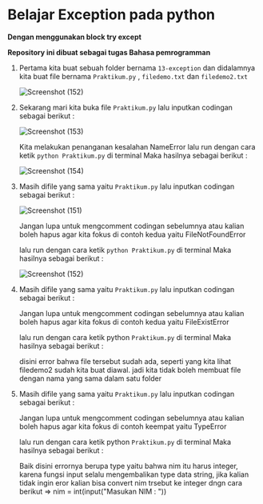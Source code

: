 # Belajar Exception pada python

**Dengan menggunakan block try except**

**Repository ini dibuat sebagai tugas Bahasa pemrogramman**

  1. Pertama kita buat sebuah folder bernama `13-exception` dan didalamnya kita buat file bernama `Praktikum.py` , `filedemo.txt` dan `filedemo2.txt`
     
     ![Screenshot (152)](https://user-images.githubusercontent.com/115474950/208316950-5736e0c2-32d9-4484-b11a-ec5f8f1463da.png)
     
  2. Sekarang mari kita buka file `Praktikum.py` lalu inputkan codingan sebagai berikut :
     
     ![Screenshot (153)](https://user-images.githubusercontent.com/115474950/208316955-6edc8946-258e-4e61-8ab8-44d1ed0e612c.png)
     
     Kita melakukan penanganan kesalahan NameError lalu run dengan cara ketik `python Praktikum.py` di terminal Maka hasilnya sebagai berikut :
     
     ![Screenshot (154)](https://user-images.githubusercontent.com/115474950/208316983-80fdb374-2976-4463-9ea9-8a75fea6a605.png)
     
  3. Masih difile yang sama yaitu `Praktikum.py` lalu inputkan codingan sebagai berikut :
     
     ![Screenshot (151)](https://user-images.githubusercontent.com/115474950/208316639-ccf51be4-9555-403d-bd70-98f7f69a8619.png)

     Jangan lupa untuk mengcomment codingan sebelumnya atau kalian boleh hapus agar kita fokus di contoh kedua yaitu FileNotFoundError
     
     lalu run dengan cara ketik `python Praktikum.py` di terminal Maka hasilnya sebagai berikut :
     
     ![Screenshot (152)](https://user-images.githubusercontent.com/115474950/208316681-c9003cdf-d72d-4b28-b864-93296b6e873c.png)

  4. Masih difile yang sama yaitu `Praktikum.py` lalu inputkan codingan sebagai berikut :
     
     
     
     Jangan lupa untuk mengcomment codingan sebelumnya atau kalian boleh hapus agar kita fokus di contoh kedua yaitu FileExistError
     
     lalu run dengan cara ketik python `Praktikum.py` di terminal Maka hasilnya sebagai berikut :
     
     
     
     disini error bahwa file tersebut sudah ada, seperti yang kita lihat filedemo2 sudah kita buat diawal. jadi kita tidak boleh membuat file dengan nama yang sama  dalam satu folder
  
  5. Masih difile yang sama yaitu `Praktikum.py` lalu inputkan codingan sebagai berikut :
     
     
     
     Jangan lupa untuk mengcomment codingan sebelumnya atau kalian boleh hapus agar kita fokus di contoh keempat yaitu TypeError
     
     lalu run dengan cara ketik python `Praktikum.py` di terminal Maka hasilnya sebagai berikut :
     
     
     
     Baik disini errornya berupa type yaitu bahwa nim itu harus integer, karena fungsi input selalu mengembalikan type data string, jika kalian tidak ingin eror kalian bisa convert nim trsebut ke integer dngn cara berikut => nim = int(input("Masukan NIM : "))
     
     
     
